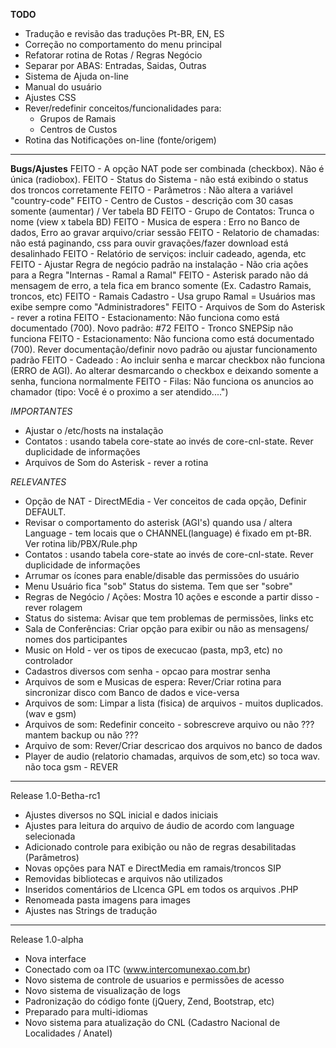 **TODO**

- Tradução e revisão das traduções Pt-BR, EN, ES
- Correção no comportamento do menu principal
- Refatorar rotina de Rotas / Regras Negócio
- Separar por ABAS: Entradas, Saidas, Outras
- Sistema de Ajuda on-line
- Manual do usuário
- Ajustes CSS
- Rever/redefinir conceitos/funcionalidades para:
  - Grupos de Ramais
  - Centros de Custos
- Rotina das Notificações on-line (fonte/origem)

---------------------------------
**Bugs/Ajustes**
FEITO - A opção NAT pode ser combinada (checkbox). Não é única (radiobox). 
FEITO - Status do Sistema - não está exibindo o status dos troncos corretamente
FEITO - Parâmetros : Não altera a variável "country-code"
FEITO - Centro de Custos - descrição com 30 casas somente (aumentar) / Ver tabela BD
FEITO - Grupo de Contatos:  Trunca o nome (view x tabela BD)
FEITO - Musica de espera : Erro no Banco de dados, Erro ao gravar arquivo/criar sessão
FEITO - Relatorio de chamadas:  não está paginando, css para ouvir gravações/fazer download está desalinhado
FEITO - Relatório de serviços: incluir cadeado, agenda, etc
FEITO - Ajustar Regra de negócio padrão na instalação - Não cria ações para a Regra "Internas - Ramal a Ramal"
FEITO - Asterisk parado não dá mensagem de erro, a tela fica em branco somente (Ex. Cadastro Ramais, troncos, etc)
FEITO - Ramais Cadastro - Usa grupo Ramal = Usuários mas exibe sempre como "Administradores"
FEITO - Arquivos de Som do Asterisk - rever a rotina
FEITO - Estacionamento: Não funciona como está documentado (700). Novo padrão: #72
FEITO - Tronco SNEPSip não funciona
FEITO - Estacionamento: Não funciona como está documentado (700). Rever documentação/definir novo padrão ou ajustar funcionamento padrão
FEITO - Cadeado : Ao incluir senha e marcar checkbox não funciona (ERRO de AGI). Ao alterar desmarcando o checkbox e deixando somente a senha, funciona normalmente
FEITO - Filas: Não funciona os anuncios ao chamador (tipo: Você é o proximo a ser atendido....")

*IMPORTANTES*
- Ajustar o /etc/hosts na instalação
- Contatos : usando tabela core-state ao invés de core-cnl-state. Rever duplicidade de informações
- Arquivos de Som do Asterisk - rever a rotina

*RELEVANTES*
- Opção de NAT - DirectMEdia - Ver conceitos de cada opção, Definir DEFAULT.
- Revisar o comportamento do asterisk (AGI's) quando usa / altera Language - tem locais que o CHANNEL(language) é fixado em pt-BR. Ver rotina lib/PBX/Rule.php
- Contatos : usando tabela core-state ao invés de core-cnl-state. Rever duplicidade de informações
- Arrumar os ícones para enable/disable das permissões do usuário
- Menu Usuário fica "sob" Status do sistema. Tem que ser "sobre"
- Regras de Negócio / Ações: Mostra 10 ações e esconde a partir disso - rever rolagem
- Status do sistema: Avisar que tem problemas de permissões, links etc
- Sala de Conferências: Criar opção para exibir ou não as mensagens/ nomes dos participantes
- Music on Hold - ver os tipos de execucao (pasta, mp3, etc) no controlador
- Cadastros diversos com senha - opcao para mostrar senha 
- Arquivos de som e Musicas de espera: Rever/Criar rotina para sincronizar disco com Banco de dados e vice-versa
- Arquivos de som: Limpar a lista (fisica) de arquivos - muitos duplicados. (wav e gsm)
- Arquivos de som: Redefinir conceito  - sobrescreve arquivo ou não ??? mantem backup ou não ???
- Arquivo de som: Rever/Criar descricao dos arquivos no banco de dados
- Player de audio (relatorio chamadas, arquivos de som,etc) so toca wav. não toca gsm - REVER
---------------------------------
Release 1.0-Betha-rc1
- Ajustes diversos no SQL inicial e dados iniciais
- Ajustes para leitura do arquivo de áudio de acordo com language selecionada
- Adicionado controle para exibição ou não de regras desabilitadas (Parâmetros)
- Novas opções para NAT e DirectMedia em ramais/troncos SIP
- Removidas bibliotecas e arquivos não utilizados 
- Inseridos comentários de LIcenca GPL em todos os arquivos .PHP
- Renomeada pasta imagens para images 
- Ajustes nas Strings de tradução
---------------------------------
Release 1.0-alpha
- Nova interface
- Conectado com oa ITC  (www.intercomunexao.com.br)
- Novo sistema de controle de usuarios e permissões de acesso
- Novo sistema de visualização de logs
- Padronização do código fonte (jQuery, Zend, Bootstrap, etc)
- Preparado para multi-idiomas
- Novo sistema para atualização do CNL (Cadastro Nacional de Localidades / Anatel)
